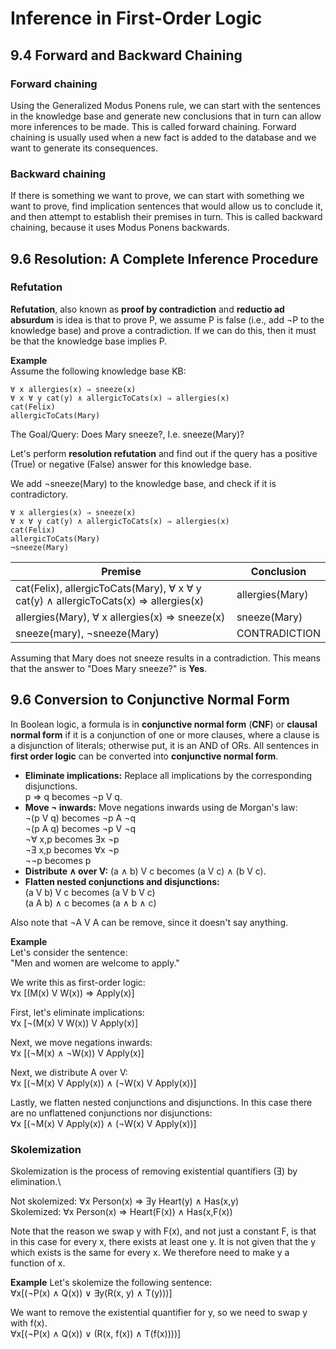 # Inference in First-Order Logic

## 9.4 Forward and Backward Chaining

### Forward chaining
Using the Generalized Modus Ponens rule, we can start with the sentences in the knowledge base and generate new conclusions that in turn can allow more inferences to be made. This is called forward chaining. Forward chaining is usually used when a new fact is added to the database and we want to generate its consequences.

### Backward chaining
If there is something we want to prove, we can start with something we want to prove, find implication sentences that would allow us to conclude it, and then attempt to establish their premises in turn. This is called backward
chaining, because it uses Modus Ponens backwards.

## 9.6 Resolution: A Complete Inference Procedure

### Refutation
**Refutation**, also known as **proof by contradiction** and **reductio ad absurdum** is idea is that to prove P, we assume P is false (i.e., add ¬P to the knowledge base) and prove a contradiction. If we can do this, then it must be that the knowledge base implies P.

**Example**\
Assume the following knowledge base KB:
```
∀ x allergies(x) ⇒ sneeze(x)
∀ x ∀ y cat(y) ∧ allergicToCats(x) ⇒ allergies(x)
cat(Felix)
allergicToCats(Mary)
```
The Goal/Query: Does Mary sneeze?, I.e. sneeze(Mary)?

Let's perform **resolution refutation** and find out if the query has a positive (True) or negative (False) answer for this knowledge base.

We add ¬sneeze(Mary) to the knowledge base, and check if it is contradictory.
```
∀ x allergies(x) ⇒ sneeze(x)
∀ x ∀ y cat(y) ∧ allergicToCats(x) ⇒ allergies(x)
cat(Felix)
allergicToCats(Mary)
¬sneeze(Mary)
```
| Premise                                                                              | Conclusion |
|--------------------------------------------------------------------------------------|-----------------|
| cat(Felix), allergicToCats(Mary), ∀ x ∀ y cat(y) ∧ allergicToCats(x) ⇒ allergies(x) | allergies(Mary) |
| allergies(Mary), ∀ x allergies(x) ⇒ sneeze(x)                                       | sneeze(Mary)    |
| sneeze(mary), ¬sneeze(Mary)                                                          | CONTRADICTION   |
Assuming that Mary does not sneeze results in a contradiction. This means that the answer to "Does Mary sneeze?" is **Yes**.

## 9.6 Conversion to Conjunctive Normal Form
In Boolean logic, a formula is in **conjunctive normal form** (**CNF**) or **clausal normal form** if it is a conjunction of one or more clauses, where a clause is a disjunction of literals; otherwise put, it is an AND of ORs. All sentences in **first order logic** can be converted into **conjunctive normal form**.
- **Eliminate implications:** Replace all implications by the corresponding disjunctions.\
p ⇒ q becomes ¬p V q.
- **Move ¬ inwards:** Move negations inwards using de Morgan's law:\
¬(p V q) becomes ¬p A ¬q\
¬(p A q) becomes ¬p V ¬q\
¬∀ x,p becomes Ǝx ¬p\
¬Ǝ x,p becomes ∀x ¬p\
¬¬p becomes p
- **Distribute ∧ over V:**  (a ∧ b) V c becomes (a V c) ∧ (b V c).
- **Flatten nested conjunctions and disjunctions:**\
(a V b) V c becomes (a V b V c)\
(a A b) ∧ c becomes (a ∧ b ∧ c)

Also note that ¬A V A can be remove, since it doesn't say anything.

**Example**\
Let's consider the sentence:\
"Men and women are welcome to apply."

We write this as first-order logic:\
∀x [(M(x) V W(x)) ⇒ Apply(x)]

First, let's eliminate implications:\
∀x [¬(M(x) V W(x)) V Apply(x)]

Next, we move negations inwards:\
∀x [(¬M(x) ∧ ¬W(x)) V Apply(x)]

Next, we distribute A over V:\
∀x [(¬M(x) V Apply(x)) ∧ (¬W(x) V Apply(x))]

Lastly, we flatten nested conjunctions and disjunctions. In this case there are no unflattened conjunctions nor disjunctions:\
∀x [(¬M(x) V Apply(x)) ∧ (¬W(x) V Apply(x))]

### Skolemization
Skolemization is the process of removing existential quantifiers (Ǝ) by elimination.\

Not skolemized: ∀x Person(x) ⇒ Ǝy Heart(y) ∧ Has(x,y)\
Skolemized: ∀x Person(x) ⇒ Heart(F(x)) ∧ Has(x,F(x))

Note that the reason we swap y with F(x), and not just a constant F, is that in this case for every x, there exists at least one y. It is not given that the y which exists is the same for every x. We therefore need to make y a function of x.

**Example**
Let's skolemize the following sentence:\
∀x[(¬P(x) ∧ Q(x)) ∨ ∃y(R(x, y) ∧ T(y)))]

We want to remove the existential quantifier for y, so we need to swap y with f(x).\
∀x[(¬P(x) ∧ Q(x)) ∨ (R(x, f(x)) ∧ T(f(x))))]